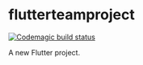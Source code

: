 # flutterteamproject
[![Codemagic build status](https://api.codemagic.io/apps/5ca71d9702fe6a001440814e/5ca71d9702fe6a001440814d/status_badge.svg)](https://codemagic.io/apps/5ca71d9702fe6a001440814e/5ca71d9702fe6a001440814d/latest_build)


A new Flutter project.
